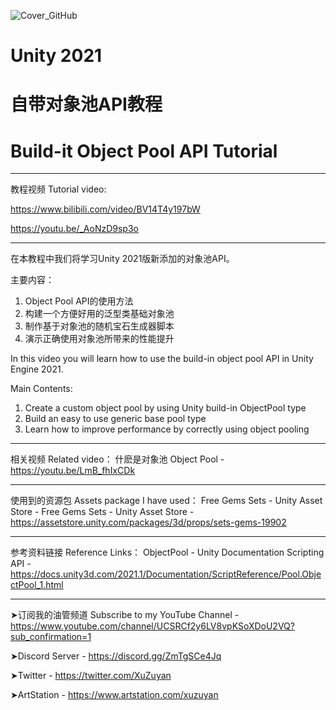 ![Cover_GitHub](https://user-images.githubusercontent.com/62572951/140847168-fd548200-f8db-46bf-a837-db74ed4a74eb.jpg)
# Unity 2021 
# 自带对象池API教程
# Build-it Object Pool API Tutorial
__________________________________
教程视频 Tutorial video: 

https://www.bilibili.com/video/BV14T4y197bW

https://youtu.be/_AoNzD9sp3o
__________________________________
在本教程中我们将学习Unity 2021版新添加的对象池API。

主要内容：

1. Object Pool API的使用方法
2. 构建一个方便好用的泛型类基础对象池
3. 制作基于对象池的随机宝石生成器脚本
4. 演示正确使用对象池所带来的性能提升


In this video you will learn how to use the build-in object pool API in Unity Engine 2021. 

Main Contents: 

1. Create a custom object pool by using Unity build-in ObjectPool type
2. Build an easy to use generic base pool type
3. Learn how to improve performance by correctly using object pooling
__________________________________
相关视频 Related video：
什麽是对象池 Object Pool - https://youtu.be/LmB_fhIxCDk
__________________________________
使用到的资源包 Assets package I have used：
Free Gems Sets - Unity Asset Store - Free Gems Sets - Unity Asset Store - https://assetstore.unity.com/packages/3d/props/sets-gems-19902
__________________________________
参考资料链接 Reference Links：
ObjectPool - Unity Documentation Scripting API - https://docs.unity3d.com/2021.1/Documentation/ScriptReference/Pool.ObjectPool_1.html
__________________________________
➤订阅我的油管频道 Subscribe to my YouTube Channel - https://www.youtube.com/channel/UCSRCf2y6LV8vpKSoXDoU2VQ?sub_confirmation=1

➤Discord Server - https://discord.gg/ZmTgSCe4Jq

➤Twitter - https://twitter.com/XuZuyan

➤ArtStation - https://www.artstation.com/xuzuyan

